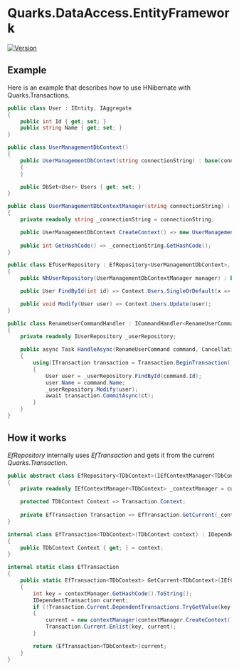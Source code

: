 # Quarks.DataAccess.EntityFramework

[![Version](https://img.shields.io/nuget/v/Quarks.DataAccess.EntityFramework.svg)](https://www.nuget.org/packages/Quarks.DataAccess.EntityFramework)

## Example

Here is an example that describes how to use HNibernate with Quarks.Transactions.

```csharp
public class User : IEntity, IAggregate
{
	public int Id { get; set; }
	public string Name { get; set; }
}

public class UserManagementDbContext()
{
	public UserManagementDbContext(string connectionString) : base(connectionString)
	{
	}

	public DbSet<User> Users { get; set; }
}

public class UserManagementDbContextManager(string connectionString) : IEfContextManager<UserManagementDbContext>
{
	private readonly string _connectionString = connectionString;

	public UserManagementDbContext CreateContext() => new UserManagementDbContext(_connectionString);
	
	public int GetHashCode() => _connectionString.GetHashCode();
}

public class EfUserRepository : EfRepository<UserManagementDbContext>, IUserRepository
{
	public NhUserRepository(UserManagementDbContextManager manager) : base(manager) { }

	public User FindById(int id) => Context.Users.SingleOrDefault(x => x.Id == id);

	public void Modify(User user) => Context.Users.Update(user);
}

public class RenameUserCommandHandler : ICommandHandler<RenameUserCommand>
{
	private readonly IUserRepository _userRepository;

	public async Task HandleAsync(RenameUserCommand command, CancellationToken ct)
	{
		using(ITransaction transaction = Transaction.BeginTransaction())
		{
			User user = _userRepository.FindById(command.Id);
			user.Name = command.Name;
			_userRepository.Modify(user);
			await transaction.CommitAsync(ct);
		}
	}
}
```

## How it works

*EfRepository* internally uses *EfTransaction* and gets it from the current *Quarks.Transaction*.

```csharp
public abstract class EfRepository<TDbContext>(IEfContextManager<TDbContext> contextManager)
{
	private readonly IEfContextManager<TDbContext> _contextManager = contextManager;

	protected TDbContext Context => Transaction.Context;
	
	private EfTransaction Transaction => EfTransaction.GetCurrent(_contextManager);
}

internal class EfTransaction<TDbContext>(TDbContext context) : IDependentTransaction
{
	public TDbContext Context { get; } = context;
}

internal static class EfTransaction
{
	public static EfTransaction<TDbContext> GetCurrent<TDbContext>(IEfContextManager<TDbContext> contextManager)
	{
		int key = contextManager.GetHashCode().ToString();
		IDependentTransaction current;
		if (!Transaction.Current.DependentTransactions.TryGetValue(key, out current))
		{
			current = new contextManager(contextManager.CreateContext());
			Transaction.Current.Enlist(key, current);
		}

		return (EfTransaction<TDbContext>)current;
	}
}
```